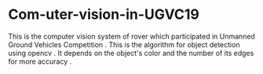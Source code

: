 # Com-uter-vision-in-UGVC19
This is the computer vision system of rover which participated in  Unmanned Ground Vehicles Competition . This is the algorithm for object detection using opencv . It depends on the object's color and the number of its edges for more accuracy .

